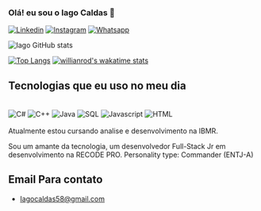 ### Olá! eu sou o Iago Caldas 👋


[![Linkedin](https://img.shields.io/badge/LinkedIn-0077B5?style=for-the-badge&logo=linkedin&logoColor=white)](https://www.linkedin.com/in/iago-caldas-57b11a206/) 
[![Instagram](https://img.shields.io/badge/Instagram-E4405F?style=for-the-badge&logo=instagram&logoColor=white)](https://www.instagram.com/iagoaki/) 
[![Whatsapp](https://img.shields.io/badge/WhatsApp-25D366?style=for-the-badge&logo=whatsapp&logoColor=white)](https://api.whatsapp.com/send?phone=5521998231440) 

![Iago   GitHub  stats](https://github-readme-stats.vercel.app/api?username=Iagoakie&show_icons=true&theme=tokyonight)

[![Top Langs](https://github-readme-stats.vercel.app/api/top-langs/?username=Iagoakie&langs_count=8)](https://github.com/anuraghazra/github-readme-stats)
[![willianrod's wakatime stats](https://github-readme-stats.vercel.app/api/wakatime?username=iagoakie)](https://github.com/anuraghazra/github-readme-stats)


## Tecnologias que eu uso no meu dia

<div style="display: inline_block"> <br/>
<img align="center" alt="C#" src=https://img.shields.io/badge/C%23-239120?style=for-the-badge&logo=c-sharp&logoColor=white />
<img align="center" alt="C++" src=https://img.shields.io/badge/C%2B%2B-00599C?style=for-the-badge&logo=c%2B%2B&logoColor=white />
<img align="center" alt="Java" src=	https://img.shields.io/badge/Java-ED8B00?style=for-the-badge&logo=java&logoColor=white />
<img align="center" alt="SQL" src=https://img.shields.io/badge/MySQL-00000F?style=for-the-badge&logo=mysql&logoColor=white />
<img align="center" alt="Javascript" src=https://img.shields.io/badge/JavaScript-323330?style=for-the-badge&logo=javascript&logoColor=F7DF1E/>
<img align="center" alt="HTML" src=https://img.shields.io/badge/HTML-239120?style=for-the-badge&logo=html5&logoColor=white />


</div><br/>
Atualmente estou cursando analise e desenvolvimento na IBMR.

Sou um amante da tecnologia, um desenvolvedor Full-Stack Jr em desenvolvimento na RECODE PRO.
Personality type: Commander (ENTJ-A)

## Email Para contato
- Iagocaldas58@gmail.com


